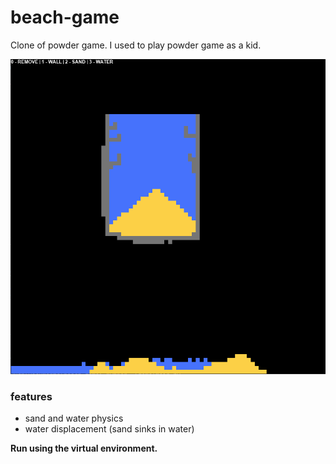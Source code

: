# beach-game
Clone of powder game. I used to play powder game as a kid.

![Preview](preview.png)


### features
- sand and water physics
- water displacement (sand sinks in water)

**Run using the virtual environment.**
